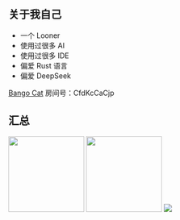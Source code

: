 ## 关于我自己

- 一个 Looner
- 使用过很多 AI
- 使用过很多 IDE
- 偏爱 Rust 语言
- 偏爱 DeepSeek

[Bango Cat](https://store.steampowered.com/app/3419430/Bongo_Cat/) 房间号：CfdKcCaCjp

## 汇总
<div>
    <img height="150px" src="https://github-readme-stats.vercel.app/api?username=AkarinLiu&hide_title=true&hide_border=true&show_icons=true&include_all_commits=true&line_height=21&bg_color=0,EC6C6C,FFD479,FFFC79,73FA79&theme=graywhite&locale=cn" />
    <img height="150px" src="https://github-readme-stats.vercel.app/api/top-langs/?username=AkarinLiu&hide_title=true&hide_border=true&layout=compact&bg_color=0,73FA79,73FDFF,D783FF&theme=graywhite&locale=cn" />
    <img src="https://streak-stats.demolab.com/?user=AkarinLiu&locale=zh-cn&theme=dark&date_format=Y.n.j" />
</div>
